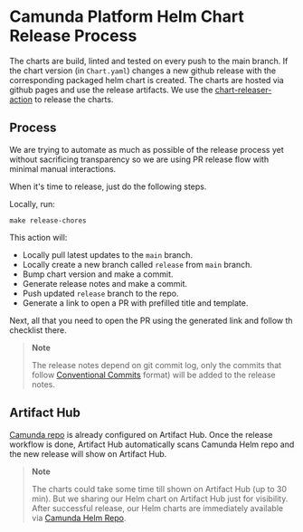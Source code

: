 # Camunda Platform Helm Chart Release Process

The charts are build, linted and tested on every push to the main branch. If the chart version
(in `Chart.yaml`) changes a new github release with the corresponding packaged helm chart is
created. The charts are hosted via github pages and use the release artifacts. We use the
[chart-releaser-action](https://github.com/helm/chart-releaser-action) to release the charts.

## Process

We are trying to automate as much as possible of the release process yet without sacrificing
transparency so we are using PR release flow with minimal manual interactions.

When it's time to release, just do the following steps.

Locally, run:
```
make release-chores
```

This action will:
- Locally pull latest updates to the `main` branch.
- Locally create a new branch called `release` from `main` branch.
- Bump chart version and make a commit.
- Generate release notes and make a commit.
- Push updated `release` branch to the repo.
- Generate a link to open a PR with prefilled title and template.

Next, all that you need to open the PR using the generated link and follow th checklist there.

> **Note**
>
> The release notes depend on git commit log, only the commits that follow
[Conventional Commits](https://www.conventionalcommits.org/en/v1.0.0/) format) will be added to
the release notes.

## Artifact Hub

[Camunda repo](https://artifacthub.io/packages/search?repo=camunda) is already configured on
Artifact Hub. Once the release workflow is done, Artifact Hub automatically scans Camunda Helm repo
and the new release will show on Artifact Hub.

> **Note**
>
> The charts could take some time till shown on Artifact Hub (up to 30 min).
> But we sharing our Helm chart on Artifact Hub just for visibility. After successful release,
> our Helm charts are immediately available via [Camunda Helm Repo](https://helm.camunda.io).
